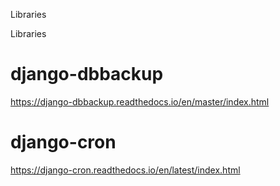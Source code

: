 Libraries

Libraries


# django-dbbackup
https://django-dbbackup.readthedocs.io/en/master/index.html

# django-cron
https://django-cron.readthedocs.io/en/latest/index.html